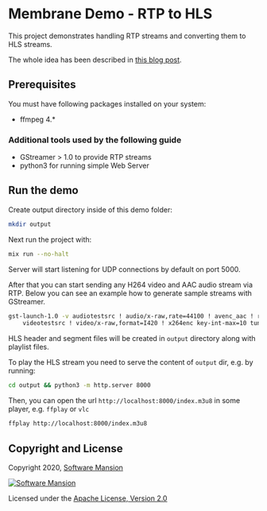 # Membrane Demo - RTP to HLS

This project demonstrates handling RTP streams and converting them to HLS streams.

The whole idea has been described in [this blog post](https://blog.swmansion.com/live-video-streaming-in-elixir-made-simple-with-membrane-fc5b2083982d).

## Prerequisites

You must have following packages installed on your system:

- ffmpeg 4.\*

### Additional tools used by the following guide

- GStreamer > 1.0 to provide RTP streams
- python3 for running simple Web Server

## Run the demo

Create output directory inside of this demo folder:

```bash
mkdir output
```

Next run the project with:

```bash
mix run --no-halt
```

Server will start listening for UDP connections by default on port 5000.

After that you can start sending any H264 video and AAC audio stream
via RTP. Below you can see an example how to generate sample streams
with GStreamer.

```bash
gst-launch-1.0 -v audiotestsrc ! audio/x-raw,rate=44100 ! avenc_aac ! rtpmp4gpay  pt=127 ! udpsink host=127.0.0.1 port=5000 \
    videotestsrc ! video/x-raw,format=I420 ! x264enc key-int-max=10 tune=zerolatency ! rtph264pay pt=96 ! udpsink host=127.0.0.1 port=5000
```

HLS header and segment files will be created in `output` directory along with playlist files.

To play the HLS stream you need to serve the content of `output` dir, e.g. by running:

```bash
cd output && python3 -m http.server 8000
```

Then, you can open the url `http://localhost:8000/index.m3u8` in some player, e.g. `ffplay` or `vlc`

```bash
ffplay http://localhost:8000/index.m3u8
```

## Copyright and License

Copyright 2020, [Software Mansion](https://swmansion.com/?utm_source=git&utm_medium=readme&utm_campaign=membrane)

[![Software Mansion](https://membraneframework.github.io/static/logo/swm_logo_readme.png)](https://swmansion.com/?utm_source=git&utm_medium=readme&utm_campaign=membrane)

Licensed under the [Apache License, Version 2.0](LICENSE)
